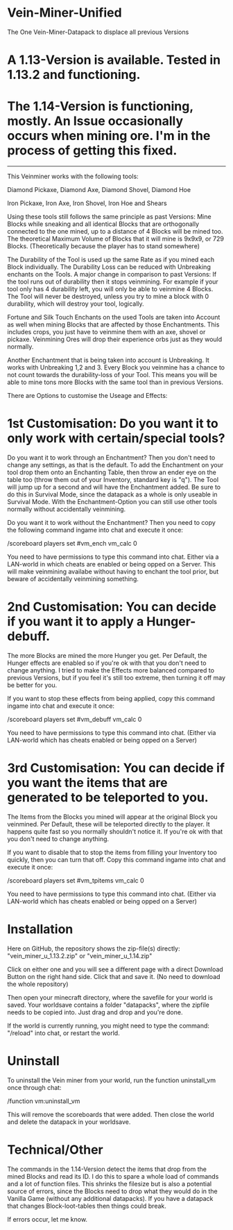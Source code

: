 # Vein-Miner-Unified
The One Vein-Miner-Datapack to displace all previous Versions

# A 1.13-Version is available. Tested in 1.13.2 and functioning.
# The 1.14-Version is functioning, mostly. An Issue occasionally occurs when mining ore. I'm in the process of getting this fixed.
__________________________________________________________________________________________________

This Veinminer works with the following tools:

Diamond Pickaxe, Diamond Axe, Diamond Shovel, Diamond Hoe

Iron Pickaxe, Iron Axe, Iron Shovel, Iron Hoe and Shears

Using these tools still follows the same principle as past Versions: Mine Blocks while sneaking and all identical Blocks that are orthogonally connected to the one mined, up to a distance of 4 Blocks will be mined too. The theoretical Maximum Volume of Blocks that it will mine is 9x9x9, or 729 Blocks. (Theoretically because the player has to stand somewhere)

The Durability of the Tool is used up the same Rate as if you mined each Block individually. The Durability Loss can be reduced with Unbreaking enchants on the Tools. A major change in comparison to past Versions: If the tool runs out of durability then it stops veinmining. For example if your tool only has 4 durability left, you will only be able to veinmine 4 Blocks. The Tool will never be destroyed, unless you try to mine a block with 0 durability, which will destroy your tool, logically. 

Fortune and Silk Touch Enchants on the used Tools are taken into Account as well when mining Blocks that are affected by those Enchantments. This includes crops, you just have to veinmine them with an axe, shovel or pickaxe. Veinmining Ores will drop their experience orbs just as they would normally. 

Another Enchantment that is being taken into account is Unbreaking. It works with Unbreaking 1,2 and 3. Every Block you veinmine has a chance to not count towards the durability-loss of your Tool. This means you will be able to mine tons more Blocks with the same tool than in previous Versions.

There are Options to customise the Useage and Effects:

# 1st Customisation: Do you want it to only work with certain/special tools?

Do you want it to work through an Enchantment? Then you don't need to change any settings, as that is the default. 
To add the Enchantment on your tool drop them onto an Enchanting Table, then throw an ender eye on the table too (throw them out of your Inventory, standard key is "q"). The Tool will jump up for a second and will have the Enchantment added. Be sure to do this in Survival Mode, since the datapack as a whole is only useable in Survival Mode. With the Enchantment-Option you can still use other tools normally without accidentally veinmining.

Do you want it to work without the Enchantment? Then you need to copy the following command ingame into chat and execute it once:

/scoreboard players set #vm_ench vm_calc 0

You need to have permissions to type this command into chat. Either via a LAN-world in which cheats are enabled or being opped on a Server. This will make veinmining availabe without having to enchant the tool prior, but beware of accidentally veinmining something.

# 2nd Customisation: You can decide if you want it to apply a Hunger-debuff.

The more Blocks are mined the more Hunger you get. Per Default, the Hunger effects are enabled so if you're ok with that you don't need to change anything. I tried to make the Effects more balanced compared to previous Versions, but if you feel it's still too extreme, then turning it off may be better for you.

If you want to stop these effects from being applied, copy this command ingame into chat and execute it once:

/scoreboard players set #vm_debuff vm_calc 0

You need to have permissions to type this command into chat. (Either via LAN-world which has cheats enabled or being opped on a Server)

# 3rd Customisation: You can decide if you want the items that are generated to be teleported to you.

The Items from the Blocks you mined will appear at the original Block you veinmined. Per Default, these will be teleported directly to the player. It happens quite fast so you normally shouldn't notice it. If you're ok with that you don't need to change anything.

If you want to disable that to stop the items from filling your Inventory too quickly, then you can turn that off. Copy this command ingame into chat and execute it once:

/scoreboard players set #vm_tpitems vm_calc 0

You need to have permissions to type this command into chat. (Either via LAN-world which has cheats enabled or being opped on a Server)

# Installation

Here on GitHub, the repository shows the zip-file(s) directly: "vein_miner_u_1.13.2.zip" or "vein_miner_u_1.14.zip"

Click on either one and you will see a different page with a direct Download Button on the right hand side. Click that and save it. (No need to download the whole repository) 

Then open your minecraft directory, where the savefile for your world is saved. Your worldsave contains a folder "datapacks", where the zipfile needs to be copied into. Just drag and drop and you're done. 

If the world is currently running, you might need to type the command: "/reload" into chat, or restart the world.

# Uninstall

To uninstall the Vein miner from your world, run the function uninstall_vm once through chat: 

/function vm:uninstall_vm 

This will remove the scoreboards that were added. Then close the world and delete the datapack in your worldsave.



# Technical/Other

The commands in the 1.14-Version detect the items that drop from the mined Blocks and read its ID. I do this to spare a whole load of commands and a lot of function files. This shrinks the filesize but is also a potential source of errors, since the Blocks need to drop what they would do in the Vanilla Game (without any additional datapacks). If you have a datapack that changes Block-loot-tables then things could break.

If errors occur, let me know.
